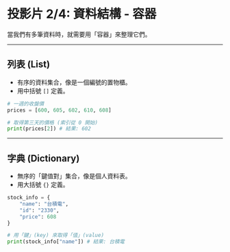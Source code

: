 # 投影片 2/4: 資料結構 - 容器

當我們有多筆資料時，就需要用「容器」來整理它們。

---

## **列表 (List)**

* 有序的資料集合，像是一個編號的置物櫃。
* 用中括號 `[]` 定義。

```python
# 一週的收盤價
prices = [600, 605, 602, 610, 608]

# 取得第三天的價格 (索引從 0 開始)
print(prices[2]) # 結果: 602
```

---

## **字典 (Dictionary)**

* 無序的「鍵值對」集合，像是個人資料表。
* 用大括號 `{}` 定義。

```python
stock_info = {
    "name": "台積電",
    "id": "2330",
    "price": 608
}

# 用「鍵」(key) 來取得「值」(value)
print(stock_info["name"]) # 結果: 台積電
```
